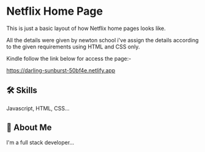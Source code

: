 
# Netflix Home Page

This is just a basic layout of how Netflix home pages looks like.

All the details were given by newton school
i've assign the details according to the given
requirements using HTML and CSS only.


Kindle follow the link below for access the page:-

https://darling-sunburst-50bf4e.netlify.app









## 🛠 Skills
Javascript, HTML, CSS...


## 🚀 About Me
I'm a full stack developer...

